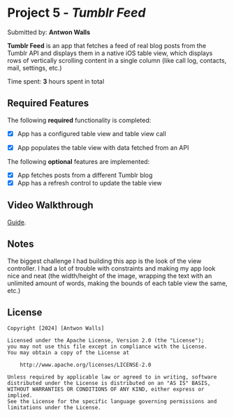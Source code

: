# Project 5 - *Tumblr Feed*

Submitted by: **Antwon Walls**

**Tumblr Feed** is an app that fetches a feed of real blog posts from the Tumblr API and displays them in a native iOS table view, which displays rows of vertically scrolling content in a single column (like call log, contacts, mail, settings, etc.)

Time spent: **3** hours spent in total

## Required Features

The following **required** functionality is completed:

- [x] App has a configured table view and table view call
- [x] App populates the table view with data fetched from an API


The following **optional** features are implemented:

- [x] App fetches posts from a different Tumblr blog
- [x] App has a refresh control to update the table view

## Video Walkthrough

[Guide](https://www.youtube.com/watch?v=Cx9E5CmfOog).

## Notes

The biggest challenge I had building this app is the look of the view controller. I had a lot of trouble with constraints and making my app look nice and neat (the width/height of the image, wrapping the text with an unlimited amount of words, making the bounds of each table view the same, etc.)

## License

    Copyright [2024] [Antwon Walls]

    Licensed under the Apache License, Version 2.0 (the "License");
    you may not use this file except in compliance with the License.
    You may obtain a copy of the License at

        http://www.apache.org/licenses/LICENSE-2.0

    Unless required by applicable law or agreed to in writing, software
    distributed under the License is distributed on an "AS IS" BASIS,
    WITHOUT WARRANTIES OR CONDITIONS OF ANY KIND, either express or implied.
    See the License for the specific language governing permissions and
    limitations under the License.
